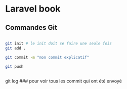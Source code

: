 # Laravel book


## Commandes Git

```bash

git init # le init doit se faire une seule fois
git add .

git commit -m "mon commit explicatif"

git push

```
## 
git log ### pour voir tous les commit qui ont été envoyé

